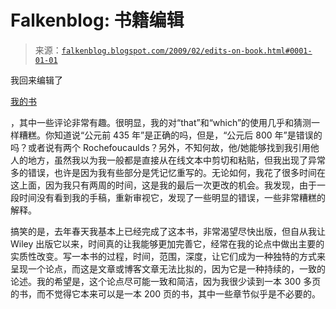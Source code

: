 <!--yml

category: 未分类

date: 2024-05-12 22:27:59

-->

# Falkenblog: 书籍编辑

> 来源：[`falkenblog.blogspot.com/2009/02/edits-on-book.html#0001-01-01`](http://falkenblog.blogspot.com/2009/02/edits-on-book.html#0001-01-01)

我回来编辑了

[我的书](http://www.amazon.com/Finding-Alpha-Search-Return-Finance/dp/0470445904/ref=sr_1_1?ie=UTF8&s=books&qid=1234148891&sr=1-1)

，其中一些评论非常有趣。很明显，我的对“that”和“which”的使用几乎和猜测一样糟糕。你知道说“公元前 435 年”是正确的吗，但是，“公元后 800 年”是错误的吗？或者说有两个 Rochefoucaulds？另外，不知何故，他/她能够找到我引用他人的地方，虽然我以为我一般都是直接从在线文本中剪切和粘贴，但我出现了异常多的错误，也许是因为我有些部分是凭记忆重写的。无论如何，我花了很多时间在这上面，因为我只有两周的时间，这是我的最后一次更改的机会。我发现，由于一段时间没有看到我的手稿，重新审视它，发现了一些明显的错误，一些非常糟糕的解释。

搞笑的是，去年春天我基本上已经完成了这本书，非常渴望尽快出版，但自从我让 Wiley 出版它以来，时间真的让我能够更加完善它，经常在我的论点中做出主要的实质性改变。写一本书的过程，时间，范围，深度，让它们成为一种独特的方式来呈现一个论点，而这是文章或博客文章无法比拟的，因为它是一种持续的，一致的论述。我的希望是，这个论点尽可能一致和简洁，因为我很少读到一本 300 多页的书，而不觉得它本来可以是一本 200 页的书，其中一些章节似乎是不必要的。
